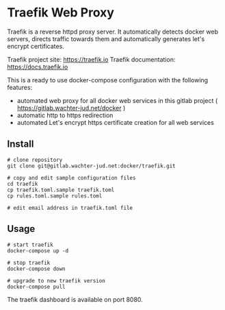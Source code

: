 Traefik Web Proxy
=================

Traefik is a reverse httpd proxy server.
It automatically detects docker web servers, directs traffic towards them
and automatically generates let's encrypt certificates.

Traefik project site: https://traefik.io 
Traefik documentation: https://docs.traefik.io

This is a ready to use docker-compose configuration with the following features:

* automated web proxy for all docker web services in this gitlab project ( https://gitlab.wachter-jud.net/docker )
* automatic http to https redirection
* automated Let's encrypt https certificate creation for all web services


Install
-------

```
# clone repository
git clone git@gitlab.wachter-jud.net:docker/traefik.git

# copy and edit sample configuration files
cd traefik
cp traefik.toml.sample traefik.toml
cp rules.toml.sample rules.toml

# edit email address in traefik.toml file
```


Usage
-----

```
# start traefik
docker-compose up -d

# stop traefik
docker-compose down

# upgrade to new traefik version
docker-compose pull
```

The traefik dashboard is available on port 8080.

